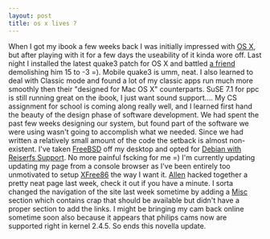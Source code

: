 ```yaml
--- 
layout: post
title: os x lives ?
---
```

When I got my ibook a few weeks back I was initially impressed with <a href="http://www.apple.com/macosx/">OS X</a>, but after playing with it for a few days the useability of it kinda wore off.  Last night I installed the latest quake3 patch for OS X and battled <a href="http://www.cozmo85.net">a friend</a> demolishing him 15 to -3 =).  Mobile quake3 is umm, neat.  I also learned to deal with Classic mode and found a lot of my classic apps run much more smoothly then their "designed for Mac OS X" counterparts.  SuSE 7.1 for ppc is still running great on the ibook, I just want sound support....  My CS assignment for school is coming along really well, and I learned first hand the beauty of the design phase of software development.  We had spent the past few weeks designing our system, but found part of the software we were using wasn't going to accomplish what we needed.  Since we had written a relatively small amount of the code the setback is almost non-existent.  I've taken <a href="http://www.freebsd.org">FreeBSD</a> off my desktop and opted for <a href="http://markybobdeb.sourceforge.net/zoltan/">Debian with Reiserfs Support</a>.  No more painful fscking for me =)  I'm currently updating updating my page from a console browser as I've been entirely too unmotivated to setup <a href="http://www.xfree86.org">XFree86</a> the way I want it.  <a href="http://www.eatsleepcode.net">Allen</a> hacked together a pretty neat page last week, check it out if you have a minute.  I sorta changed the navigation of the site last week sometime by adding a <a href="/misc/">Misc</a> section which contains crap that should be available but didn't have a proper section to add the links.  I might be bringing my cam back online sometime soon also because it appears that philips cams now are supported right in kernel 2.4.5.  So ends this novella update.
